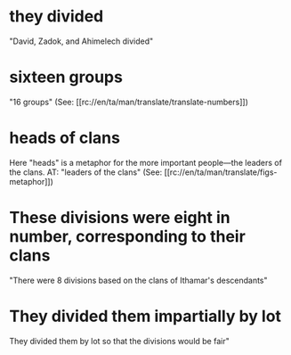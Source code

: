 # they divided

"David, Zadok, and Ahimelech divided"

# sixteen groups

"16 groups" (See: [[rc://en/ta/man/translate/translate-numbers]])

# heads of clans

Here "heads" is a metaphor for the more important people—the leaders of the clans. AT: "leaders of the clans" (See: [[rc://en/ta/man/translate/figs-metaphor]])

# These divisions were eight in number, corresponding to their clans

"There were 8 divisions based on the clans of Ithamar's descendants"

# They divided them impartially by lot

They divided them by lot so that the divisions would be fair"